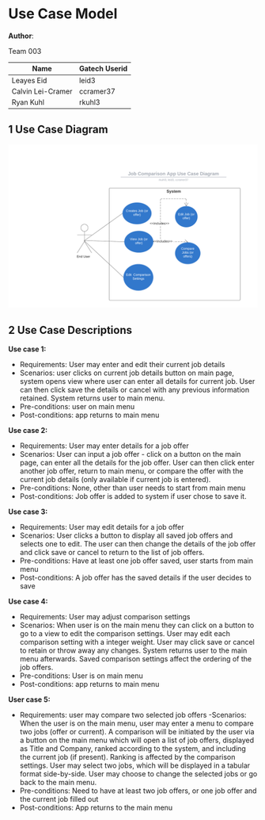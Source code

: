 # Use Case Model
**Author**:

Team 003

| Name              | Gatech Userid |
| ----------------- | ------------- |
| Leayes Eid        | leid3         |
| Calvin Lei-Cramer | ccramer37     |
| Ryan Kuhl         | rkuhl3        |

## 1 Use Case Diagram
![Use Case Diagram](./use_case_diagram.png)

## 2 Use Case Descriptions
**Use case 1:**
- Requirements:  User may enter and edit their current job details
- Scenarios: user clicks on current job details button on main page, system opens view where user can enter all details for current job. User can then click save the details or cancel with any previous information retained. System returns user to main menu.
- Pre-conditions: user on main menu
- Post-conditions: app returns to main menu

**Use case 2:**
- Requirements: User may enter details for a job offer
- Scenarios: User can input a job offer - click on a button on the main page, can enter all the details for the job offer. User can then click enter another job offer, return to main menu, or compare the offer with the current job details (only available if current job is entered).
- Pre-conditions: None, other than user needs to start from main menu
- Post-conditions: Job offer is added to system if user chose to save it.

**Use case 3:**
- Requirements: User may edit details for a job offer
- Scenarios: User clicks a button to display all saved job offers and selects one to edit. The user can  then change the details of the job offer and click save or cancel to return to the list of job offers.
- Pre-conditions: Have at least one job offer saved, user starts from main menu
- Post-conditions: A job offer has the saved details if the user decides to save

**Use case 4:**
- Requirements:  User may adjust comparison settings
- Scenarios: When user is on the main menu they can click on a button to go to a view to edit the comparison settings. User may edit each comparison setting with a integer weight. User may click save or cancel to retain or throw away any changes. System returns user to the main menu afterwards. Saved comparison settings affect the ordering of the job offers.
- Pre-conditions: User is on main menu
- Post-conditions: app returns to main menu

**User case 5:**
- Requirements: user may compare two selected job offers
-Scenarios: When the user is on the main menu, user may enter a menu to compare two jobs (offer or current). A comparison will be initiated by the user via a button on the main menu which will open a list of job offers, displayed as Title and Company, ranked according to the system, and including the current job (if present). Ranking is affected by the comparison settings. User may select two jobs, which will be displayed in a tabular format side-by-side. User may choose to change the selected jobs or go back to the main menu.
- Pre-conditions: Need to have at least two job offers, or one job offer and the current job filled out
- Post-conditions: App returns to the main menu
